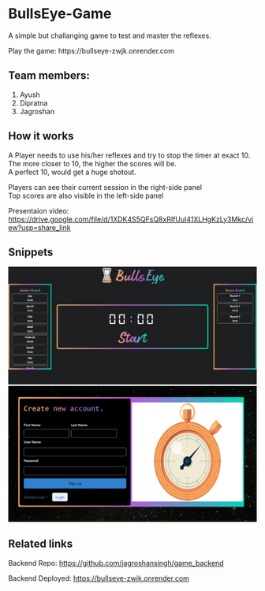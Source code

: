# BullsEye-Game

<p>A simple but challanging game to test and master the reflexes.</p>
Play the game: https://bullseye-zwjk.onrender.com

## Team members:
1. Ayush
2. Dipratna
3. Jagroshan


## How it works
<p>A Player needs to use his/her reflexes and try to stop the timer at exact 10.<br/>
The more closer to 10, the higher the scores will be.<br/>
A perfect 10, would get a huge shotout.</p>
<p>Players can see their current session in the right-side panel <br/>
Top scores are also visible in the left-side panel</p>

Presentaion video: https://drive.google.com/file/d/1XDK4S5QFsQ8xRIfUul41XLHgKzLy3Mkc/view?usp=share_link

## Snippets
<div>
  <img src="https://github.com/jagroshansingh/BullsEye-Game/blob/master/pics/GamePage.png?raw=true"/>
  <img src="https://github.com/jagroshansingh/BullsEye-Game/blob/master/pics/LandingPage.png?raw=true"/>
</div>

## Related links
Backend Repo: https://github.com/jagroshansingh/game_backend

Backend Deployed: https://bullseye-zwjk.onrender.com


